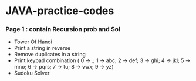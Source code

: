 # JAVA-practice-codes

<h3> Page 1 : contain Recursion prob and Sol</h3>
<ul>
  <li> Tower Of Hanoi</li>
  <li> Print a string in reverse</li>
  <li> Remove duplicates in a string </li>
  <li> Print keypad combination
( 0 -> .; 1 -> abc; 2 -> def; 3 -> ghi; 4 -> jkl; 5 -> mno; 6 -> pqrs; 7 -> tu; 8 -> vwx; 9 -> yz) </li>
  <li> Sudoku Solver </li>
</ul>
